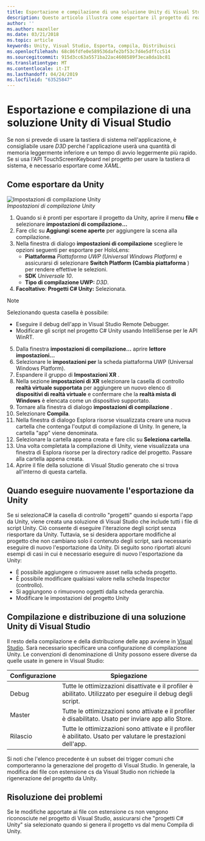 ```yaml
---
title: Esportazione e compilazione di una soluzione Unity di Visual Studio
description: Questo articolo illustra come esportare il progetto di realtà mista da Unity, in modo da poter compilare e distribuire in Visual Studio.
author: ''
ms.author: mazeller
ms.date: 03/21/2018
ms.topic: article
keywords: Unity, Visual Studio, Esporta, compila, Distribuisci
ms.openlocfilehash: 68c86fdfe0e589536dafe2bf53c7d4e5dffcc514
ms.sourcegitcommit: 915d3cc63a5571ba22ac4608589f3eca8da1bc81
ms.translationtype: MT
ms.contentlocale: it-IT
ms.lasthandoff: 04/24/2019
ms.locfileid: "63525847"
---
```

# <a name="exporting-and-building-a-unity-visual-studio-solution"></a>Esportazione e compilazione di una soluzione Unity di Visual Studio

Se non si prevede di usare la tastiera di sistema nell'applicazione, è consigliabile usare *D3D* perché l'applicazione userà una quantità di memoria leggermente inferiore e un tempo di avvio leggermente più rapido. Se si usa l'API TouchScreenKeyboard nel progetto per usare la tastiera di sistema, è necessario esportare come *XAML*.

## <a name="how-to-export-from-unity"></a>Come esportare da Unity

![Impostazioni di compilazione Unity](images/unitybuildsettings-300px.png)<br>
*Impostazioni di compilazione Unity*

1. Quando si è pronti per esportare il progetto da Unity, aprire il menu **file** e selezionare **impostazioni di compilazione...**
2. Fare clic su **Aggiungi scene aperte** per aggiungere la scena alla compilazione.
3. Nella finestra di dialogo **impostazioni di compilazione** scegliere le opzioni seguenti per esportare per HoloLens:
   * **Piattaforma** *Piattaforma UWP (Universal Windows Platform)* e assicurarsi di selezionare **Switch Platform (Cambia piattaforma** ) per rendere effettive le selezioni.
   * **SDK** *Universale 10*.
   * **Tipo di compilazione UWP:** *D3D*.
4. **Facoltativo**: **Progetti C# Unity:** Selezionata.

>[!NOTE]
>Selezionando questa casella è possibile:
>* Eseguire il debug dell'app in Visual Studio Remote Debugger.
>* Modificare gli script nel progetto C# Unity usando IntelliSense per le API WinRT.

5. Dalla finestra **impostazioni di compilazione...** aprire **lettore impostazioni...**
6. Selezionare le **impostazioni per** la scheda piattaforma UWP (Universal Windows Platform).
7. Espandere il gruppo di **Impostazioni XR** .
8. Nella sezione **impostazioni di XR** selezionare la casella di controllo **realtà virtuale supportata** per aggiungere un nuovo elenco di **dispositivi di realtà virtuale** e confermare che la **realtà mista di Windows** è elencata come un dispositivo supportato.
9. Tornare alla finestra di dialogo **impostazioni di compilazione** .
10. Selezionare **Compila**.
11. Nella finestra di dialogo Esplora risorse visualizzata creare una nuova cartella che contenga l'output di compilazione di Unity. In genere, la cartella "app" viene denominata.
12. Selezionare la cartella appena creata e fare clic su **Seleziona cartella**.
13. Una volta completata la compilazione di Unity, viene visualizzata una finestra di Esplora risorse per la directory radice del progetto. Passare alla cartella appena creata.
14. Aprire il file della soluzione di Visual Studio generato che si trova all'interno di questa cartella.

## <a name="when-to-re-export-from-unity"></a>Quando eseguire nuovamente l'esportazione da Unity

Se si selezionaC# la casella di controllo "progetti" quando si esporta l'app da Unity, viene creata una soluzione di Visual Studio che include tutti i file di script Unity. Ciò consente di eseguire l'iterazione degli script senza riesportare da Unity. Tuttavia, se si desidera apportare modifiche al progetto che non cambiano solo il contenuto degli script, sarà necessario eseguire di nuovo l'esportazione da Unity. Di seguito sono riportati alcuni esempi di casi in cui è necessario eseguire di nuovo l'esportazione da Unity:
* È possibile aggiungere o rimuovere asset nella scheda progetto.
* È possibile modificare qualsiasi valore nella scheda Inspector (controllo).
* Si aggiungono o rimuovono oggetti dalla scheda gerarchia.
* Modificare le impostazioni del progetto Unity

## <a name="building-and-deploying-a-unity-visual-studio-solution"></a>Compilazione e distribuzione di una soluzione Unity di Visual Studio

Il resto della compilazione e della distribuzione delle app avviene in [Visual Studio](using-visual-studio.md). Sarà necessario specificare una configurazione di compilazione Unity. Le convenzioni di denominazione di Unity possono essere diverse da quelle usate in genere in Visual Studio:

|  Configurazione  |  Spiegazione | 
|----------|----------|
|  Debug  |  Tutte le ottimizzazioni disattivate e il profiler è abilitato. Utilizzato per eseguire il debug degli script. | 
|  Master  |  Tutte le ottimizzazioni sono attivate e il profiler è disabilitato. Usato per inviare app allo Store. | 
|  Rilascio  |  Tutte le ottimizzazioni sono attivate e il profiler è abilitato. Usato per valutare le prestazioni dell'app. | 

Si noti che l'elenco precedente è un subset dei trigger comuni che comporteranno la generazione del progetto di Visual Studio. In generale, la modifica dei file con estensione cs da Visual Studio non richiede la rigenerazione del progetto da Unity.

## <a name="troubleshooting"></a>Risoluzione dei problemi

Se le modifiche apportate ai file con estensione cs non vengono riconosciute nel progetto di Visual Studio, assicurarsi che "progetti C# Unity" sia selezionato quando si genera il progetto vs dal menu Compila di Unity.
